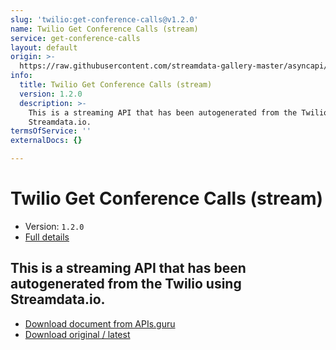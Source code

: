 ```yaml
---
slug: 'twilio:get-conference-calls@v1.2.0'
name: Twilio Get Conference Calls (stream)
service: get-conference-calls
layout: default
origin: >-
  https://raw.githubusercontent.com/streamdata-gallery-master/asyncapi/master/_listings/twilio/twilio-get-conference-calls-stream-async.md
info:
  title: Twilio Get Conference Calls (stream)
  version: 1.2.0
  description: >-
    This is a streaming API that has been autogenerated from the Twilio using
    Streamdata.io.
termsOfService: ''
externalDocs: {}

---
```

# Twilio Get Conference Calls (stream)

* Version: `1.2.0`
* [Full details](../html/twilio:get-conference-calls@v1.2.0.html)



## This is a streaming API that has been autogenerated from the Twilio using Streamdata.io.



* [Download document from APIs.guru](https://raw.githubusercontent.com/APIs-guru/asyncapi-directory/master/docs/APIs/twilio%3Aget-conference-calls%40v1.2.0.yaml)
* [Download original / latest](https://raw.githubusercontent.com/streamdata-gallery-master/asyncapi/master/_listings/twilio/twilio-get-conference-calls-stream-async.md)

<script type="application/ld+json">
{
  "@context": "http://schema.org/",
  "@type": "WebAPI",
  "description": "This is a streaming API that has been autogenerated from the Twilio using Streamdata.io.",
  "documentation": "",

  "name": "Twilio Get Conference Calls (stream)"
}
</script>
